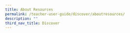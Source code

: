 ```yaml
---
title: About Resources
permalink: /teacher-user-guide/discover/aboutresources/
description: ""
third_nav_title: Discover
---
```

